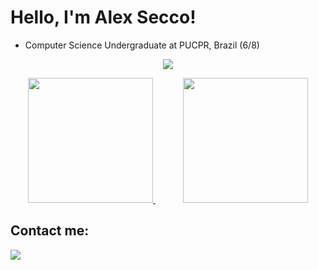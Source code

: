 # Hello, I'm Alex Secco!

- Computer Science Undergraduate at PUCPR, Brazil (6/8)

<p align="center">
    <img src="https://skillicons.dev/icons?i=react,mysql,nodejs,python" />
</p>

<p align="center">
  <a href="https://github.com/anuraghazra/github-readme-stats">
    <img height="200" src="https://github-readme-stats.vercel.app/api?username=alemsecco&theme=bear" />
  </a>
  <!-- spacer de 40px -->
  <img src="data:image/gif;base64,R0lGODlhAQABAAD/ACwAAAAAAQABAAACADs=" width="40" height="1" alt="" />
  <a href="https://github.com/anuraghazra/convoychat">
    <img height="200" src="https://github-readme-stats.vercel.app/api/top-langs/?username=alemsecco&theme=bear&layout=compact&langs_count=8&card_width=320" />
  </a>
</p>

## Contact me:
<a href="https://www.linkedin.com/in/alex-secco/">
  <img src="https://skillicons.dev/icons?i=linkedin" />
</a>

